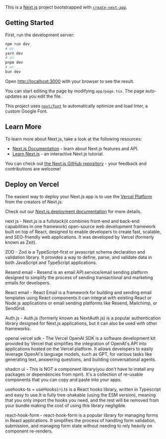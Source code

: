 This is a [Next.js](https://nextjs.org/) project bootstrapped with [`create-next-app`](https://github.com/vercel/next.js/tree/canary/packages/create-next-app).

## Getting Started

First, run the development server:

```bash
npm run dev
# or
yarn dev
# or
pnpm dev
# or
bun dev
```

Open [http://localhost:3000](http://localhost:3000) with your browser to see the result.

You can start editing the page by modifying `app/page.tsx`. The page auto-updates as you edit the file.

This project uses [`next/font`](https://nextjs.org/docs/basic-features/font-optimization) to automatically optimize and load Inter, a custom Google Font.

## Learn More

To learn more about Next.js, take a look at the following resources:

- [Next.js Documentation](https://nextjs.org/docs) - learn about Next.js features and API.
- [Learn Next.js](https://nextjs.org/learn) - an interactive Next.js tutorial.

You can check out [the Next.js GitHub repository](https://github.com/vercel/next.js/) - your feedback and contributions are welcome!

## Deploy on Vercel

The easiest way to deploy your Next.js app is to use the [Vercel Platform](https://vercel.com/new?utm_medium=default-template&filter=next.js&utm_source=create-next-app&utm_campaign=create-next-app-readme) from the creators of Next.js.

Check out our [Next.js deployment documentation](https://nextjs.org/docs/deployment) for more details.

next js - Next.js is a fullstack(it combines front-end and back-end capabilities in one framework) open-source web development framework built on top of React, designed to enable developers to create fast, scalable, and SEO-friendly web applications. It was developed by Vercel (formerly known as Zeit).

ZOD - Zod is a TypeScript-first or javascript schema declaration and validation library. It provides a way to define, parse, and validate data in both JavaScript and TypeScript applications.

Resend email - Resend is an email API service/email sending platform designed to simplify the process of sending transactional and marketing emails for developers.

React email - React Email is a framework for building and sending email templates using React components.it can integrat with existing React or Node.js applications or email sending platforms like Resend, Mailchimp, or SendGrid.

Auth.js - Auth.js (formerly known as NextAuth.js) is a popular authentication library designed for Next.js applications, but it can also be used with other frameworks.

openai vercel sdk - The Vercel OpenAI SDK is a software development kit provided by Vercel that simplifies the integration of OpenAI's API into applications hosted on the Vercel platform. It allows developers to easily leverage OpenAI's language models, such as GPT, for various tasks like generating text, answering questions, and building conversational agents.

shadcn ui - This is NOT a component library(you don't have to install any packages or dependencies from npm). It's a collection of re-usable components that you can copy and paste into your apps.

usehooks-ts = useHooks(🔥).ts is a React hooks library, written in Typescript and easy to use.It is fully tree-shakable (using the ESM version), meaning that you only import the hooks you need, and the rest will be removed from your bundle making the cost of using this library negligible.

react-hook-form - react-hook-form is a popular library for managing forms in React applications. It simplifies the process of handling form validation, submission, and managing form state without needing to rely heavily on component re-renders.
